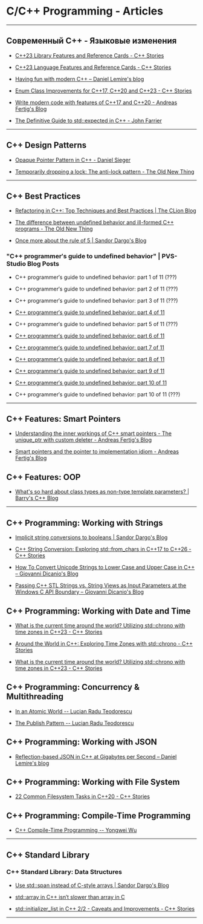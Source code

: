 # C/C++ Programming - Articles

---

## Современный C++ - Языковые изменения

* [C++23 Library Features and Reference Cards - C++ Stories](https://www.cppstories.com/2024/cpp23_lib/)

* [C++23 Language Features and Reference Cards - C++ Stories](https://www.cppstories.com/2024/cpp23_lang/)

* [Having fun with modern C++ – Daniel Lemire's blog](https://lemire.me/blog/2024/11/02/having-fun-with-modern-c/)

* [Enum Class Improvements for C++17, C++20 and C++23 - C++ Stories](https://www.cppstories.com/2024/enum-improvements/)

* [Write modern code with features of C++17 and C++20 - Andreas Fertig's Blog](https://andreasfertig.blog/2024/08/write-modern-code-with-features-of-cpp17-and-cpp20/)

* [The Definitive Guide to std::expected in C++ - John Farrier](https://johnfarrier.com/the-definitive-guide-to-std-expected-in-c/)

---

## C++ Design Patterns

* [Opaque Pointer Pattern in C++ - Daniel Sieger](https://danielsieger.com/blog/2024/08/02/cpp-opaque-pointer-pattern.html)

* [Temporarily dropping a lock: The anti-lock pattern - The Old New Thing](https://devblogs.microsoft.com/oldnewthing/20240814-00/?p=110129)

---

## C++ Best Practices

* [Refactoring in C++: Top Techniques and Best Practices | The CLion Blog](https://blog.jetbrains.com/clion/2024/12/refactoring-in-cpp/)

* [The difference between undefined behavior and ill-formed C++ programs - The Old New Thing](https://devblogs.microsoft.com/oldnewthing/20240802-00/?p=110091)

* [Once more about the rule of 5 | Sandor Dargo's Blog](https://www.sandordargo.com/blog/2024/07/31/rule-of-5-once-again)

### "C++ programmer′s guide to undefined behavior" | PVS-Studio Blog Posts

* C++ programmer′s guide to undefined behavior: part 1 of 11 (???)

* C++ programmer′s guide to undefined behavior: part 2 of 11 (???)

* C++ programmer′s guide to undefined behavior: part 3 of 11 (???)

* [C++ programmer′s guide to undefined behavior: part 4 of 11](https://pvs-studio.com/en/blog/posts/cpp/1156/)

* C++ programmer′s guide to undefined behavior: part 5 of 11 (???)

* [C++ programmer′s guide to undefined behavior: part 6 of 11](https://pvs-studio.com/en/blog/posts/cpp/1163/)

* [C++ programmer′s guide to undefined behavior: part 7 of 11](https://pvs-studio.com/en/blog/posts/cpp/1174/)

* [C++ programmer′s guide to undefined behavior: part 8 of 11](https://pvs-studio.com/en/blog/posts/cpp/1178/)

* [C++ programmer′s guide to undefined behavior: part 9 of 11](https://pvs-studio.com/en/blog/posts/cpp/1182/)

* [C++ programmer′s guide to undefined behavior: part 10 of 11](https://pvs-studio.com/en/blog/posts/cpp/1193/)

* C++ programmer′s guide to undefined behavior: part 10 of 11 (???)

---

## C++ Features: Smart Pointers

* [Understanding the inner workings of C++ smart pointers - The unique_ptr with custom deleter - Andreas Fertig's Blog](https://andreasfertig.blog/2024/08/understanding-the-inner-workings-of-cpp-smart-pointers-the-unique_ptr-with-custom-deleter/)

* [Smart pointers and the pointer to implementation idiom - Andreas Fertig's Blog](https://andreasfertig.blog/2024/10/smart-pointers-and-the-pointer-to-implementation-idiom/)

## C++ Features: OOP

* [What's so hard about class types as non-type template parameters? | Barry's C++ Blog](https://brevzin.github.io/c++/2024/08/15/cnttp/)

---

## C++ Programming: Working with Strings

* [Implicit string conversions to booleans | Sandor Dargo's Blog](https://www.sandordargo.com/blog/2024/11/13/implicit-string-conversion-to-bool)

* [C++ String Conversion: Exploring std::from_chars in C++17 to C++26 - C++ Stories](https://www.cppstories.com/2018/12/fromchars/)

* [How To Convert Unicode Strings to Lower Case and Upper Case in C++ – Giovanni Dicanio's Blog](https://giodicanio.com/2024/10/09/how-to-convert-unicode-strings-to-lower-case-and-upper-case-in-c-plus-plus/)

* [Passing C++ STL Strings vs. String Views as Input Parameters at the Windows C API Boundary – Giovanni Dicanio's Blog](https://giodicanio.com/2024/10/21/passing-c-plus-plus-stl-strings-vs-string-views-as-input-parameters-at-the-windows-c-api-boundary/)

## C++ Programming: Working with Date and Time

* [What is the current time around the world? Utilizing std::chrono with time zones in C++23 - C++ Stories](https://www.cppstories.com/2024/chrono_dates_zones/)

* [Around the World in C++: Exploring Time Zones with std::chrono - C++ Stories](https://www.cppstories.com/2024/zones_around_world_chrono/)

* [What is the current time around the world? Utilizing std::chrono with time zones in C++23 - C++ Stories](https://www.cppstories.com/2024/chrono_dates_zones/)

## C++ Programming: Concurrency & Multithreading

* [In an Atomic World -- Lucian Radu Teodorescu](https://accu.org/journals/overload/32/182/teodorescu/)

* [The Publish Pattern -- Lucian Radu Teodorescu](https://accu.org/journals/overload/32/183/teodorescu/)

## C++ Programming: Working with JSON

* [Reflection-based JSON in C++ at Gigabytes per Second – Daniel Lemire's blog](https://lemire.me/blog/2024/08/13/reflection-based-json-in-c-at-gigabytes-per-second/)

## C++ Programming: Working with File System

* [22 Common Filesystem Tasks in C++20 - C++ Stories](https://www.cppstories.com/2024/common-filesystem-cpp20/)

## C++ Programming: Compile-Time Programming

* [C++ Compile-Time Programming -- Yongwei Wu](https://accu.org/journals/overload/32/183/wu/)

---

## C++ Standard Library

### C++ Standard Library: Data Structures

* [Use std::span instead of C-style arrays | Sandor Dargo's Blog](https://www.sandordargo.com/blog/2024/11/06/std-span)

* [std::array in C++ isn′t slower than array in C](https://pvs-studio.com/en/blog/posts/cpp/1164/)

* [std::initializer_list in C++ 2/2 - Caveats and Improvements - C++ Stories](https://www.cppstories.com/2023/initializer_list_improvements/)

---
